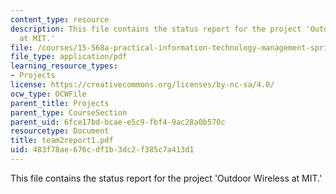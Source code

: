 ```yaml
---
content_type: resource
description: This file contains the status report for the project 'Outdoor Wireless
  at MIT.'
file: /courses/15-568a-practical-information-technology-management-spring-2005/483f78ae676cdf1b3dc2f385c7a413d1_team2report1.pdf
file_type: application/pdf
learning_resource_types:
- Projects
license: https://creativecommons.org/licenses/by-nc-sa/4.0/
ocw_type: OCWFile
parent_title: Projects
parent_type: CourseSection
parent_uid: 6fce17bd-bcae-e5c9-fbf4-9ac28a0b570c
resourcetype: Document
title: team2report1.pdf
uid: 483f78ae-676c-df1b-3dc2-f385c7a413d1
---
```

This file contains the status report for the project 'Outdoor Wireless at MIT.'